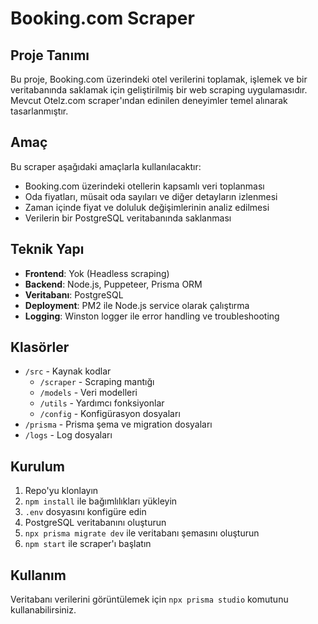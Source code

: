 # Booking.com Scraper

## Proje Tanımı
Bu proje, Booking.com üzerindeki otel verilerini toplamak, işlemek ve bir veritabanında saklamak için geliştirilmiş bir web scraping uygulamasıdır. Mevcut Otelz.com scraper'ından edinilen deneyimler temel alınarak tasarlanmıştır.

## Amaç
Bu scraper aşağıdaki amaçlarla kullanılacaktır:
- Booking.com üzerindeki otellerin kapsamlı veri toplanması
- Oda fiyatları, müsait oda sayıları ve diğer detayların izlenmesi
- Zaman içinde fiyat ve doluluk değişimlerinin analiz edilmesi
- Verilerin bir PostgreSQL veritabanında saklanması

## Teknik Yapı
- **Frontend**: Yok (Headless scraping)
- **Backend**: Node.js, Puppeteer, Prisma ORM
- **Veritabanı**: PostgreSQL
- **Deployment**: PM2 ile Node.js service olarak çalıştırma
- **Logging**: Winston logger ile error handling ve troubleshooting

## Klasörler
- `/src` - Kaynak kodlar
  - `/scraper` - Scraping mantığı
  - `/models` - Veri modelleri
  - `/utils` - Yardımcı fonksiyonlar
  - `/config` - Konfigürasyon dosyaları
- `/prisma` - Prisma şema ve migration dosyaları
- `/logs` - Log dosyaları

## Kurulum
1. Repo'yu klonlayın
2. `npm install` ile bağımlılıkları yükleyin
3. `.env` dosyasını konfigüre edin
4. PostgreSQL veritabanını oluşturun
5. `npx prisma migrate dev` ile veritabanı şemasını oluşturun
6. `npm start` ile scraper'ı başlatın

## Kullanım
Veritabanı verilerini görüntülemek için `npx prisma studio` komutunu kullanabilirsiniz. 